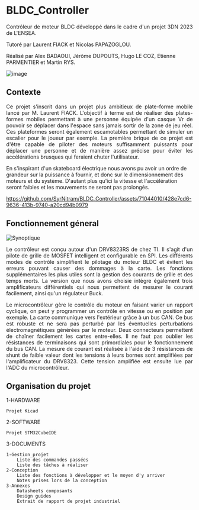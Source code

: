 # BLDC_Controller
<p align="justify"> Contrôleur de moteur BLDC développé dans le cadre d'un projet 3DN 2023 de L'ENSEA. 

Tutoré par Laurent FIACK et Nicolas PAPAZOGLOU.

Réalisé par Alex BADAOUI, Jérôme DUPOUTS, Hugo LE COZ, Etienne PARMENTIER et Martin RYS.
</p>

![image](https://github.com/SyrNitram/BLDC_Controller/assets/71044010/296c8066-6a76-4669-9487-880f44aea552)

## Contexte
<p align="justify">
Ce projet s'inscrit dans un projet plus ambitieux de plate-forme mobile lancé par M. Laurent FIACK. L'objectif à terme est de réaliser des plates-formes mobiles permettant à une personne équipée d'un casque Vr de pouvoir se déplacer dans l'espace sans jamais sortir de la zone de jeu réel. Ces plateformes seront également escamotables permettant de simuler un escalier pour le joueur par exemple. La première brique de ce projet est d'être capable de piloter des moteurs suffisamment puissants pour déplacer une personne et de manière assez précise pour éviter les accélérations brusques qui feraient chuter l'utilisateur. 

En s'inspirant d'un skateboard électrique nous avons pu avoir un ordre de grandeur sur la puissance à fournir, et donc sur le dimensionnement des moteurs et du système. D'autant plus qu'ici la vitesse et l'accélération seront faibles et les mouvements ne seront pas prolongés.

https://github.com/SyrNitram/BLDC_Controller/assets/71044010/428e7cd6-9636-413b-9740-a20cd94b0979
</p>

## Fonctionnement géneral

![Synoptique](https://github.com/SyrNitram/BLDC_Controller/assets/71044010/b43cae5c-fbc5-4354-9405-3ffb3aed1575)

<p align="justify">
Le contrôleur est conçu autour d'un DRV8323RS de chez TI. Il s'agit d'un pilote de grille de MOSFET intelligent et configurable en SPI. Les différents modes de contrôle simplifient le pilotage du moteur BLDC et évitent les erreurs pouvant causer des dommages à la carte. Les fonctions supplémentaires les plus utiles sont la gestion des courants de grille et des temps morts. La version que nous avons choisie intègre également trois amplificateurs différentiels qui nous permettent de mesurer le courant facilement, ainsi qu'un régulateur Buck.
</p>

<p align="justify">
Le microcontrôleur gère le contrôle du moteur en faisant varier un rapport cyclique, on peut y programmer un contrôle en vitesse ou en position par exemple. La carte communique vers l'extérieur grâce à un bus CAN. Ce bus est robuste et ne sera pas perturbé par les éventuelles perturbations électromagnétiques générées par le moteur. Deux connecteurs permettent de chaîner facilement les cartes entre-elles. Il ne faut pas oublier les résistances de terminaisons qui sont primordiales pour le fonctionnement du bus CAN. La mesure de courant est réalisée à l'aide de 3 résistances de shunt de faible valeur dont les tensions à leurs bornes sont amplifiées par l'amplificateur du DRV8323. Cette tension amplifiée est ensuite lue par l'ADC du microcontrôleur. 
</p>

## Organisation du projet

1-HARDWARE

	Projet Kicad
	
2-SOFTWARE

	Projet STM32CubeIDE
	
3-DOCUMENTS

	1-Gestion_projet
		Liste des commandes passées
		Liste des tâches à réaliser
	2-Conception
		Liste des fonctions à développer et le moyen d'y arriver
		Notes prises lors de la conception
	3-Annexes
		Datasheets composants
		Design guides
		Extrait de rapport de projet industriel
